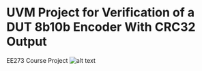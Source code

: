 # UVM Project for Verification of a DUT 8b10b Encoder With CRC32 Output
EE273 Course Project
![alt text](https://github.com/zzhang681/273proj/blob/main/block_overview.png?raw=true)
